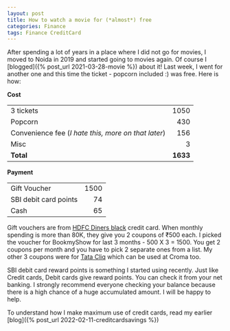 ```yaml
---
layout: post
title: How to watch a movie for (*almost*) free 
categories: Finance
tags: Finance CreditCard
---
```


After spending a lot of years in a place where I did not go for movies, I moved to Noida in 2019 and started going to movies again. Of course I [blogged]({% post_url 2021-03-28-movie %}) about it! Last week, I went for another one and this time the ticket - popcorn included :) was free.  Here is how:

**Cost**

| | |
| :--- | ---: |
|3 tickets |1050|
|Popcorn  | 430| 
|Convenience fee (*I hate this, more on that later*) |156| 
|Misc |3|
|**Total** | **1633**|

**Payment**

| | |
| :--- | ---: |
| Gift Voucher | 1500| 
| SBI debit card points | 74|
| Cash | 65|


Gift vouchers are from [HDFC Diners black](https://www.hdfcbank.com/personal/pay/cards/credit-cards/diners-club-black) credit card. When monthly spending is more than 80K, they give you 2 coupons of ₹500 each. I picked the voucher for BookmyShow for last 3 months - 500 X 3 = 1500. You get 2 coupons per month and you have to pick 2 separate ones from a list. My other 3 coupons were for [Tata Cliq](https://www.tatacliq.com/) which can be used at Croma too.


SBI debit card reward points is something I started using recently. Just like Credit cards, Debit cards give reward points. You can check it from your net banking. I strongly recommend everyone checking your balance because there is a high chance of a huge accumulated amount. I will be happy to help. 

To understand how I make maximum use of credit cards, read my earlier [blog]({% post_url 2022-02-11-creditcardsavings %})